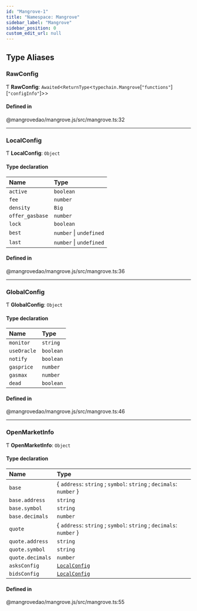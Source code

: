 ```yaml
---
id: "Mangrove-1"
title: "Namespace: Mangrove"
sidebar_label: "Mangrove"
sidebar_position: 0
custom_edit_url: null
---
```


## Type Aliases

### <a id="rawconfig" name="rawconfig"></a> RawConfig

Ƭ **RawConfig**: `Awaited`<`ReturnType`<`typechain.Mangrove`[``"functions"``][``"configInfo"``]\>\>

#### Defined in

@mangrovedao/mangrove.js/src/mangrove.ts:32

___

### <a id="localconfig" name="localconfig"></a> LocalConfig

Ƭ **LocalConfig**: `Object`

#### Type declaration

| Name | Type |
| :------ | :------ |
| `active` | `boolean` |
| `fee` | `number` |
| `density` | `Big` |
| `offer_gasbase` | `number` |
| `lock` | `boolean` |
| `best` | `number` \| `undefined` |
| `last` | `number` \| `undefined` |

#### Defined in

@mangrovedao/mangrove.js/src/mangrove.ts:36

___

### <a id="globalconfig" name="globalconfig"></a> GlobalConfig

Ƭ **GlobalConfig**: `Object`

#### Type declaration

| Name | Type |
| :------ | :------ |
| `monitor` | `string` |
| `useOracle` | `boolean` |
| `notify` | `boolean` |
| `gasprice` | `number` |
| `gasmax` | `number` |
| `dead` | `boolean` |

#### Defined in

@mangrovedao/mangrove.js/src/mangrove.ts:46

___

### <a id="openmarketinfo" name="openmarketinfo"></a> OpenMarketInfo

Ƭ **OpenMarketInfo**: `Object`

#### Type declaration

| Name | Type |
| :------ | :------ |
| `base` | { `address`: `string` ; `symbol`: `string` ; `decimals`: `number`  } |
| `base.address` | `string` |
| `base.symbol` | `string` |
| `base.decimals` | `number` |
| `quote` | { `address`: `string` ; `symbol`: `string` ; `decimals`: `number`  } |
| `quote.address` | `string` |
| `quote.symbol` | `string` |
| `quote.decimals` | `number` |
| `asksConfig` | [`LocalConfig`](Mangrove-1.md#localconfig) |
| `bidsConfig` | [`LocalConfig`](Mangrove-1.md#localconfig) |

#### Defined in

@mangrovedao/mangrove.js/src/mangrove.ts:55
